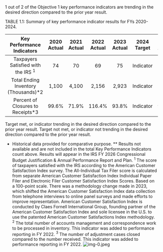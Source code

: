 1 out of 2 of the Objective 1 key performance indicators are trending in the desired direction compared to the prior year result.

TABLE 1.1: Summary of key performance indicator results for FYs 2020-2024.

| Key Performance Indicators | 2020 <br> Actual | 2021 <br> Actual | 2022 <br> Actual | 2023 <br> Actual | 2024 <br> Target | 2024 <br> Actual |
| :--: | :--: | :--: | :--: | :--: | :--: | :--: |
| Taxpayers Satisfied with the IRS ${ }^{1}$ | 74 | 70 | 69 | 75 | Indicator | N/A** |
| Total Ending Inventory (Thousands)*2 | 1,100 | 4,100 | 2,156 | 2,923 | Indicator | 3,242 |
| Percent of Closures to Receipts*3 | $99.6 \%$ | $71.9 \%$ | $116.4 \%$ | $93.8 \%$ | Indicator | $96.5 \%$ |

Target met, or indicator trending in the desired direction compared to the prior year result.
Target not met, or indicator not trending in the desired direction compared to the prior year result.

* Historical data provided for comparative purpose.
** Results not available and are not included in the total Key Performance Indicators count above. Results will appear in the IRS FY 2026 Congressional Budget Justification \& Annual Performance Report and Plan.
${ }^{1}$ The score of taxpayers satisfied with the IRS according to the American Customer Satisfaction Index survey. The All-Individual Tax Filer score is calculated from separate American Customer Satisfaction Index Individual Paper Filer and Electronic Filer Customer Satisfaction Index Scores. Based on a 100-point scale. There was a methodology change made in 2023, which shifted the American Customer Satisfaction Index data collection from telephone interviews to online panel surveys and made efforts to improve representation. American Customer Satisfaction Index is conducted by Claes Fornell International Group, founding partner of the American Customer Satisfaction Index and sole licensee in the U.S. to use the patented American Customer Satisfactions Index methodology.
${ }^{2}$ The total number of accounts management and correspondence work to be processed in inventory. This indicator was added to performance reporting in FY 2022.
${ }^{3}$ The number of adjustment cases closed compared to the number received. This indicator was added to performance reporting in FY 2022.
![img-0.jpeg](img-0.jpeg)